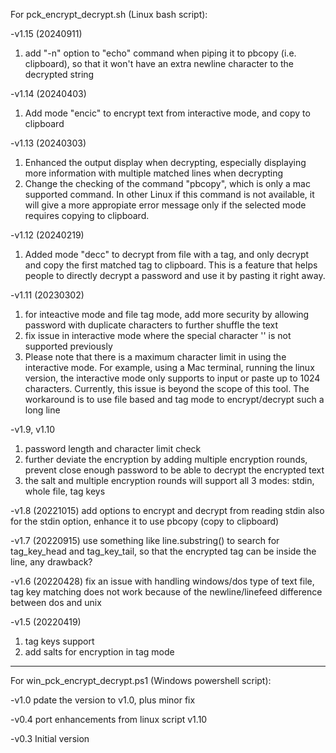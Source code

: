 For pck_encrypt_decrypt.sh (Linux bash script):

-v1.15 (20240911)
1) add "-n" option to "echo" command when piping it to pbcopy (i.e. clipboard), so that it won't have an extra newline character to the decrypted string

-v1.14 (20240403)
1) Add mode "encic" to encrypt text from interactive mode, and copy to clipboard

-v1.13 (20240303)
1) Enhanced the output display when decrypting, especially displaying more information with multiple matched lines when decrypting
2) Change the checking of the command "pbcopy", which is only a mac supported command. In other Linux if this command is not available, it will give a more appropiate error message only if the selected mode requires copying to clipboard.

-v1.12 (20240219)
1) Added mode "decc" to decrypt from file with a tag, and only decrypt and copy the first matched tag to clipboard.
 This is a feature that helps people to directly decrypt a password and use it by pasting it right away.
 
-v1.11 (20230302)
1) for inteactive mode and file tag mode, add more security by allowing password with duplicate characters to further shuffle the text
2) fix issue in interactive mode where the special character '\' is not supported previously
3) Please note that there is a maximum character limit in using the interactive mode.
 For example, using a Mac terminal, running the linux version, the interactive mode only supports to input or paste up to 1024 characters. Currently, this issue is beyond the scope of this tool.
 The workaround is to use file based and tag mode to encrypt/decrypt such a long line

-v1.9, v1.10
1) password length and character limit check
2) further deviate the encryption by adding multiple encryption rounds, prevent close enough password to be able to decrypt the encrypted text
3) the salt and multiple encryption rounds will support all 3 modes: stdin, whole file, tag keys

-v1.8  (20221015)
add options to encrypt and decrypt from reading stdin
also for the stdin option, enhance it to use pbcopy (copy to clipboard)

-v1.7 (20220915)
use something like line.substring() to search for tag_key_head and tag_key_tail, so that the encrypted tag can be inside the line, any drawback?

-v1.6 (20220428)
fix an issue with handling windows/dos type of text file, tag key matching does not work because of the
 newline/linefeed difference between dos and unix

-v1.5 (20220419)
1) tag keys support
2) add salts for encryption in tag mode


---------------------------------------
For win_pck_encrypt_decrypt.ps1 (Windows powershell script):

-v1.0
pdate the version to v1.0, plus minor fix

-v0.4
port enhancements from linux script v1.10

-v0.3
Initial version